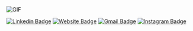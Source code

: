 
<img  alt="GIF" src="https://media.giphy.com/media/y0NFayaBeiWEU/source.gif" />


[![Linkedin Badge](https://img.shields.io/badge/-RishabhLinkedIn-blue?style=flat&logo=Linkedin&logoColor=white&link=https://www.linkedin.com/in/rishabhh-singh/)](https://www.linkedin.com/in/rishabhh-singh/)
[![Website Badge](https://img.shields.io/badge/-RishabhWeb-47CCCC?style=flat&logo=Google-Chrome&logoColor=white&link=https://thefrontendrish.tech/)](https://thefrontendrish.tech/)
[![Gmail Badge](https://img.shields.io/badge/-rish8645208-c14438?style=flat&logo=Gmail&logoColor=white&link=mailto:jessicalim813@gmail.com)](mailto:rish8645208@gmail.com)
[![Instagram Badge](https://img.shields.io/badge/-@thefrontendrish-purple?style=flat&logo=instagram&logoColor=white&link=https://www.instagram.com/thefrontendrish/)](https://www.instagram.com/thefrontendrish/)
